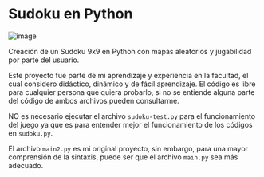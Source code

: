 # Sudoku en Python
![image](https://user-images.githubusercontent.com/83146564/118342483-f37f6180-b4f9-11eb-9ecb-d3efa0345c32.png)



Creación de un Sudoku 9x9 en Python con mapas aleatorios y jugabilidad por parte del usuario.

Este proyecto fue parte de mi aprendizaje y experiencia en la facultad, el cual considero didáctico, dinámico y de fácil aprendizaje.
El código es libre para cualquier persona que quiera probarlo, si no se entiende alguna parte del código de ambos archivos pueden consultarme.

NO es necesario ejecutar el archivo `sudoku-test.py` para el funcionamiento del juego ya que es para entender mejor el funcionamiento de los códigos en `sudoku.py`.

El archivo `main2.py` es mi original proyecto, sin embargo, para una mayor comprensión de la sintaxis, puede ser que el archivo `main.py` sea más adecuado.
